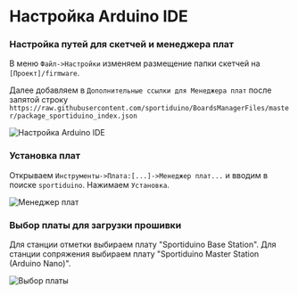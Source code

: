 # Настройка Arduino IDE

### Настройка путей для скетчей и менеджера плат

В меню `Файл->Настройки` изменяем размещение папки скетчей на `[Проект]/firmware`.

Далее добавляем в `Дополнительные ссылки для Менеджера плат` после запятой строку
`https://raw.githubusercontent.com/sportiduino/BoardsManagerFiles/master/package_sportiduino_index.json`

![](/img/ArduinoIdePref.png "Настройка Arduino IDE")

### Установка плат

Открываем `Инструменты->Плата:[...]->Менеджер плат...` и вводим в поиске `sportiduino`.
Нажимаем `Установка`.

![](/img/ArduinoIdeBoardsManager.png "Менеджер плат")

### Выбор платы для загрузки прошивки

Для станции отметки выбираем плату "Sportiduino Base Station".
Для станции сопряжения выбираем плату "Sportiduino Master Station (Arduino Nano)".

![](/img/ArduinoIdeBoardSelection.png "Выбор платы")


